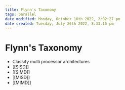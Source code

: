 ```yaml
---
title: Flynn's Taxonomy
tags: parallel 
date modified: Monday, October 10th 2022, 2:02:27 pm
date created: Tuesday, July 26th 2022, 8:33:15 pm
---
```


# Flynn's Taxonomy
- Classify multi processor architectures
- [[SISD]]
- [[SIMD]]
- [[MISD]]
- [[MIMD]]

